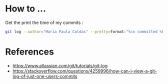 # How to ...

Get the print the time of my commits :
```bash
git log --author="Maria Paula Caldas" --pretty=format:"%cn committed %h on %cd"
```

# References

- https://www.atlassian.com/git/tutorials/git-log
- https://stackoverflow.com/questions/4259996/how-can-i-view-a-git-log-of-just-one-users-commits
